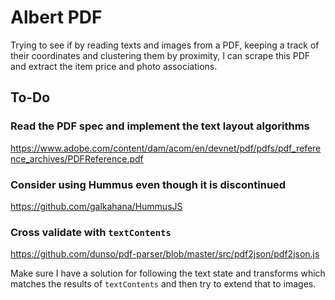 # Albert PDF

Trying to see if by reading texts and images from a PDF, keeping a track of
their coordinates and clustering them by proximity, I can scrape this PDF and
extract the item price and photo associations.

## To-Do

### Read the PDF spec and implement the text layout algorithms

https://www.adobe.com/content/dam/acom/en/devnet/pdf/pdfs/pdf_reference_archives/PDFReference.pdf

### Consider using Hummus even though it is discontinued

https://github.com/galkahana/HummusJS

### Cross validate with `textContents`

https://github.com/dunso/pdf-parser/blob/master/src/pdf2json/pdf2json.js

Make sure I have a solution for following the text state and transforms which
matches the results of `textContents` and then try to extend that to images.
